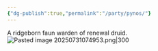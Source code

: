 ```yaml
---
{"dg-publish":true,"permalink":"/party/pynos/"}
---
```


A ridgeborn faun warden of renewal druid.
![Pasted image 20250731074953.png|300](/img/user/_assets/Pasted%20image%2020250731074953.png)

